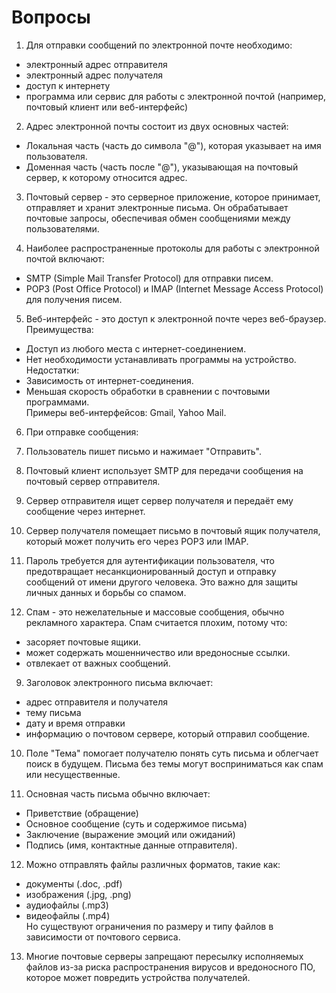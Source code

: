 # Вопросы
1. Для отправки сообщений по электронной почте необходимо:  
- электронный адрес отправителя  
- электронный адрес получателя  
- доступ к интернету  
- программа или сервис для работы с электронной почтой (например, почтовый клиент или веб-интерфейс)  

2. Адрес электронной почты состоит из двух основных частей:  
- Локальная часть (часть до символа "@"), которая указывает на имя пользователя.  
- Доменная часть (часть после "@"), указывающая на почтовый сервер, к которому относится адрес.  

3. Почтовый сервер - это серверное приложение, которое принимает, отправляет и хранит электронные письма. Он обрабатывает почтовые запросы, обеспечивая обмен сообщениями между пользователями.  

4. Наиболее распространенные протоколы для работы с электронной почтой включают:  
- SMTP (Simple Mail Transfer Protocol) для отправки писем.  
- POP3 (Post Office Protocol) и IMAP (Internet Message Access Protocol) для получения писем.  

5. Веб-интерфейс - это доступ к электронной почте через веб-браузер.  
Преимущества:  
- Доступ из любого места с интернет-соединением.  
- Нет необходимости устанавливать программы на устройство.  
Недостатки:  
- Зависимость от интернет-соединения.  
- Меньшая скорость обработки в сравнении с почтовыми программами.  
Примеры веб-интерфейсов: Gmail, Yahoo Mail.  

6. При отправке сообщения:  
1. Пользователь пишет письмо и нажимает "Отправить".  
2. Почтовый клиент использует SMTP для передачи сообщения на почтовый сервер отправителя.  
3. Сервер отправителя ищет сервер получателя и передаёт ему сообщение через интернет.  
4. Сервер получателя помещает письмо в почтовый ящик получателя, который может получить его через POP3 или IMAP.  

7. Пароль требуется для аутентификации пользователя, что предотвращает несанкционированный доступ и отправку сообщений от имени другого человека. Это важно для защиты личных данных и борьбы со спамом.  

8. Спам - это нежелательные и массовые сообщения, обычно рекламного характера. Спам считается плохим, потому что:  
- засоряет почтовые ящики.  
- может содержать мошенничество или вредоносные ссылки.  
- отвлекает от важных сообщений.  

9. Заголовок электронного письма включает:  
- адрес отправителя и получателя  
- тему письма  
- дату и время отправки  
- информацию о почтовом сервере, который отправил сообщение.  

10. Поле "Тема" помогает получателю понять суть письма и облегчает поиск в будущем. Письма без темы могут восприниматься как спам или несущественные.  

11. Основная часть письма обычно включает:  
- Приветствие (обращение)  
- Основное сообщение (суть и содержимое письма)  
- Заключение (выражение эмоций или ожиданий)  
- Подпись (имя, контактные данные отправителя).  

12. Можно отправлять файлы различных форматов, такие как:  
- документы (.doc, .pdf)  
- изображения (.jpg, .png)  
- аудиофайлы (.mp3)  
- видеофайлы (.mp4)  
Но существуют ограничения по размеру и типу файлов в зависимости от почтового сервиса.  

13. Многие почтовые серверы запрещают пересылку исполняемых файлов из-за риска распространения вирусов и вредоносного ПО, которое может повредить устройства получателей. 
